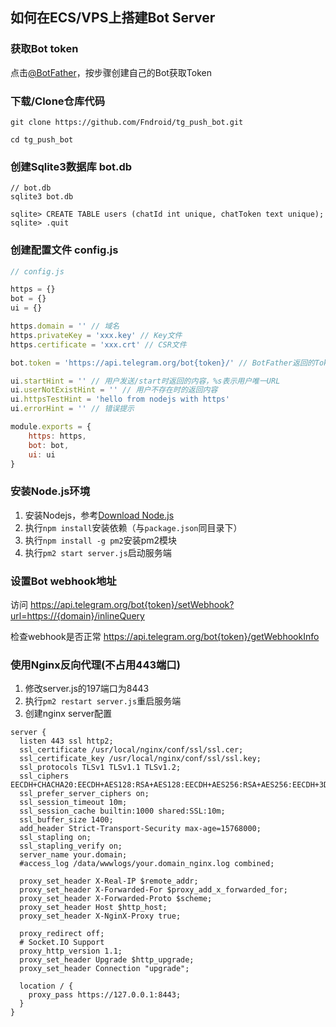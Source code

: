 ## 如何在ECS/VPS上搭建Bot Server

### 获取Bot token

点击[@BotFather](https://telegram.me/BotFather)，按步骤创建自己的Bot获取Token

### 下载/Clone仓库代码

```
git clone https://github.com/Fndroid/tg_push_bot.git

cd tg_push_bot
```

### 创建Sqlite3数据库 bot.db

```
// bot.db
sqlite3 bot.db

sqlite> CREATE TABLE users (chatId int unique, chatToken text unique);
sqlite> .quit
```

### 创建配置文件 config.js

```js
// config.js

https = {}
bot = {}
ui = {}

https.domain = '' // 域名
https.privateKey = 'xxx.key' // Key文件
https.certificate = 'xxx.crt' // CSR文件

bot.token = 'https://api.telegram.org/bot{token}/' // BotFather返回的Token，以/结尾

ui.startHint = '' // 用户发送/start时返回的内容，%s表示用户唯一URL
ui.userNotExistHint = '' // 用户不存在时的返回内容
ui.httpsTestHint = 'hello from nodejs with https'
ui.errorHint = '' // 错误提示

module.exports = {
    https: https,
    bot: bot,
    ui: ui
}
```

### 安装Node.js环境

1. 安装Nodejs，参考[Download Node.js](https://nodejs.org/en/download/current/)
2. 执行``npm install``安装依赖（与``package.json``同目录下）
3. 执行``npm install -g pm2``安装pm2模块
4. 执行``pm2 start server.js``启动服务端

### 设置Bot webhook地址

访问 https://api.telegram.org/bot{token}/setWebhook?url=https://{domain}/inlineQuery

检查webhook是否正常 https://api.telegram.org/bot{token}/getWebhookInfo

### 使用Nginx反向代理(不占用443端口)
1. 修改server.js的197端口为8443
2. 执行``pm2 restart server.js``重启服务端
3. 创建nginx server配置
```
server {
  listen 443 ssl http2;
  ssl_certificate /usr/local/nginx/conf/ssl/ssl.cer;
  ssl_certificate_key /usr/local/nginx/conf/ssl/ssl.key;
  ssl_protocols TLSv1 TLSv1.1 TLSv1.2;
  ssl_ciphers EECDH+CHACHA20:EECDH+AES128:RSA+AES128:EECDH+AES256:RSA+AES256:EECDH+3DES:RSA+3DES:!MD5;
  ssl_prefer_server_ciphers on;
  ssl_session_timeout 10m;
  ssl_session_cache builtin:1000 shared:SSL:10m;
  ssl_buffer_size 1400;
  add_header Strict-Transport-Security max-age=15768000;
  ssl_stapling on;
  ssl_stapling_verify on;
  server_name your.domain;
  #access_log /data/wwwlogs/your.domain_nginx.log combined;
  
  proxy_set_header X-Real-IP $remote_addr;
  proxy_set_header X-Forwarded-For $proxy_add_x_forwarded_for;
  proxy_set_header X-Forwarded-Proto $scheme;
  proxy_set_header Host $http_host;
  proxy_set_header X-NginX-Proxy true;

  proxy_redirect off;
  # Socket.IO Support
  proxy_http_version 1.1;
  proxy_set_header Upgrade $http_upgrade;
  proxy_set_header Connection "upgrade";

  location / {
    proxy_pass https://127.0.0.1:8443;
  }
}
```
